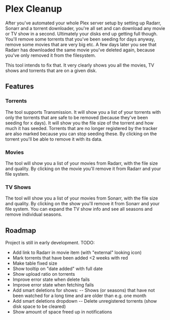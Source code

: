 # Plex Cleanup

After you've automated your whole Plex server setup by setting up Radarr, Sonarr and a torrent downloader, you're all set and can download any movie or TV show in a second.
Ultimately your disks end up getting full though. You'll remove some torrents that you've been seeding for days anyway, remove some movies that are very big etc. A few days later you see that Radarr has downloaded the same movie you've deleted again, because you've only removed it from the filesystem.

This tool intends to fix that. It very clearly shows you all the movies, TV shows and torrents that are on a given disk.

## Features

### Torrents

The tool supports Transmission. It will show you a list of your torrents with only the torrents that are safe to be removed (because they've been seeding for x days). It will show you the file size of the torrent and how much it has seeded. Torrents that are no longer registered by the tracker are also marked because you can stop seeding these. By clicking on the torrent you'll be able to remove it with its data.

### Movies

The tool will show you a list of your movies from Radarr, with the file size and quality. By clicking on the movie you'll remove it from Radarr and your file system.

### TV Shows

The tool will show you a list of your movies from Sonarr, with the file size and quality. By clicking on the show you'll remove it from Sonarr and your file system. You can expand the TV show info and see all seasons and remove individual seasons.

## Roadmap

Project is still in early development. TODO:

- Add link to Radarr in movie item (with "external" looking icon)
- Mark torrents that have been added <2 weeks with red
- Make table fixed size
- Show tooltip on "date added" with full date
- Show upload ratio on torrents
- Improve error state when delete fails
- Improve error state when fetching fails
- Add smart deletions for shows:
-- Shows (or seasons) that have not been watched for a long time and are older than e.g. one month 
- Add smart deletions dropdown
-- Delete unregistered torrents (show disk space to be cleared)
- Show amount of space freed up in notifications